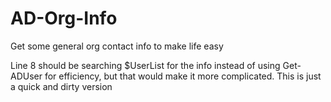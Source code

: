 # AD-Org-Info
Get some general org contact info to make life easy

Line 8 should be searching $UserList for the info instead of using Get-ADUser for efficiency, but that would make it more complicated. This is just a quick and dirty version
